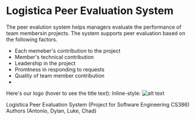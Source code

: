 # Logistica Peer Evaluation System

The peer evalution system helps managers evaluate the performance of team membersin projects. The system supports peer evaluation based on the following factors.

* Each memeber's contribution to the project
* Member's technical contribution
* Leadership in the project
* Promtness in responding to requests
* Quality of team member contribution
* 


Here's our logo (hover to see the title text):
Inline-style: 
![alt text](https://github.com/AnthonyRivers/cs386project/images/LogisticaLogo1.png "Logistica logo")


Logistica Peer Evaluation System (Project for Software Engineering CS386)
Authors (Antonio, Dylan, Luke, Chad)
